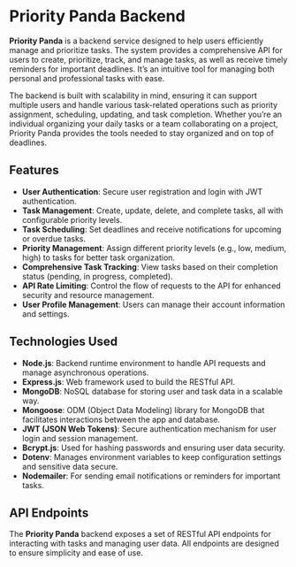 # Priority Panda Backend

**Priority Panda** is a backend service designed to help users efficiently manage and prioritize tasks. The system provides a comprehensive API for users to create, prioritize, track, and manage tasks, as well as receive timely reminders for important deadlines. It’s an intuitive tool for managing both personal and professional tasks with ease.

The backend is built with scalability in mind, ensuring it can support multiple users and handle various task-related operations such as priority assignment, scheduling, updating, and task completion. Whether you’re an individual organizing your daily tasks or a team collaborating on a project, Priority Panda provides the tools needed to stay organized and on top of deadlines.

## Features

- **User Authentication**: Secure user registration and login with JWT authentication.
- **Task Management**: Create, update, delete, and complete tasks, all with configurable priority levels.
- **Task Scheduling**: Set deadlines and receive notifications for upcoming or overdue tasks.
- **Priority Management**: Assign different priority levels (e.g., low, medium, high) to tasks for better task organization.
- **Comprehensive Task Tracking**: View tasks based on their completion status (pending, in progress, completed).
- **API Rate Limiting**: Control the flow of requests to the API for enhanced security and resource management.
- **User Profile Management**: Users can manage their account information and settings.

## Technologies Used

- **Node.js**: Backend runtime environment to handle API requests and manage asynchronous operations.
- **Express.js**: Web framework used to build the RESTful API.
- **MongoDB**: NoSQL database for storing user and task data in a scalable way.
- **Mongoose**: ODM (Object Data Modeling) library for MongoDB that facilitates interactions between the app and database.
- **JWT (JSON Web Tokens)**: Secure authentication mechanism for user login and session management.
- **Bcrypt.js**: Used for hashing passwords and ensuring user data security.
- **Dotenv**: Manages environment variables to keep configuration settings and sensitive data secure.
- **Nodemailer**: For sending email notifications or reminders for important tasks.

## API Endpoints

The **Priority Panda** backend exposes a set of RESTful API endpoints for interacting with tasks and managing user data. All endpoints are designed to ensure simplicity and ease of use.
